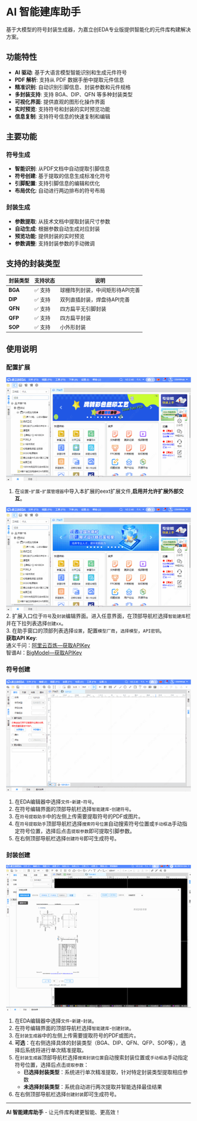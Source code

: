 # AI 智能建库助手

基于大模型的符号封装生成器，为嘉立创EDA专业版提供智能化的元件库构建解决方案。

## 功能特性

- **AI 驱动**: 基于大语言模型智能识别和生成元件符号
- **PDF 解析**: 支持从 PDF 数据手册中提取元件信息
- **精准识别**: 自动识别引脚信息、封装参数和元件规格
- **多封装支持**: 支持 BGA、DIP、QFN 等多种封装类型
- **可视化界面**: 提供直观的图形化操作界面
- **实时预览**: 支持符号和封装的实时预览功能
- **信息复制**: 支持符号信息的快速复制和编辑

## 主要功能

### 符号生成

- **智能识别**: 从PDF文档中自动提取引脚信息
- **符号创建**: 基于提取的信息生成标准化符号
- **引脚配置**: 支持引脚信息的编辑和优化
- **布局优化**: 自动进行两边排布的符号布局

### 封装生成

- **参数提取**: 从技术文档中提取封装尺寸参数
- **自动生成**: 根据参数自动生成对应封装
- **预览功能**: 提供封装的实时预览
- **参数调整**: 支持封装参数的手动微调

## 支持的封装类型

| 封装类型 | 支持状态    | 说明                            |
| -------- | ----------- | ------------------------------- |
| **BGA**  | ✅ 支持     | 球栅阵列封装，中间矩形待API完善 |
| **DIP**  | ✅ 支持     | 双列直插封装，焊盘待API完善     |
| **QFN**  | ✅ 支持     | 四方扁平无引脚封装              |
| **QFP**  | ✅ 支持     | 四方扁平封装                    |
| **SOP**  | ✅ 支持     | 小外形封装                      |

## 使用说明

### 配置扩展

![1.gif](images/1.gif)

1. 在`设置`-`扩展`-`扩展管理器`中导入本扩展的eext扩展文件,**启用并允许扩展外部交互**。

![2.gif](images/2.gif)  
2. 扩展入口位于`符号`及`封装`编辑界面。进入任意界面，在顶部导航栏选择`智能建库`栏并在下拉列表选择`创建xx`。  
3. 在助手窗口的顶部列表选择`设置`，配置`模型厂商`，`选择模型`，`API密钥`。  
**获取API Key**:  
 通义千问：[阿里云百炼—获取APIKey](https://bailian.console.aliyun.com/?tab=api#/api)  
 智谱AI：[BigModel—获取APIKey](https://docs.bigmodel.cn/cn/guide/develop/http/introduction#%E8%8E%B7%E5%8F%96-api-key)

### 符号创建

![3.gif](images/3.gif)

1. 在EDA编辑器中选择`文件`-`新建`-`符号`。
2. 在符号编辑界面的顶部导航栏选择`智能建库`-`创建符号`。
3. 在`符号提取助手`中的左侧上传需要提取符号的PDF或图片。
4. 在`符号提取助手`顶部导航栏选择`搜索符号位置`自动搜索符号位置或`手动框选`手动指定符号位置，选择后点击`提取参数`即可提取引脚参数。
5. 在右侧顶部导航栏选择`创建符号`即可生成符号。

### 封装创建

![4.gif](images/4.gif)

1. 在EDA编辑器中选择`文件`-`新建`-`封装`。
2. 在符号编辑界面的顶部导航栏选择`智能建库`-`创建封装`。
3. 在`封装生成器`中的左侧上传需要提取符号的PDF或图片。
4. **可选**：在右侧选择具体的封装类型（BGA、DIP、QFN、QFP、SOP等），选择后系统将进行单次精准提取。
5. 在`封装生成器`顶部导航栏选择`搜索封装位置`自动搜索封装位置或`手动框选`手动指定符号位置，选择后点击`提取参数`：
   - **已选择封装类型**：系统进行单次精准提取，针对特定封装类型提取相应参数
   - **未选择封装类型**：系统自动进行两次提取并智能选择最佳结果
6. 在右侧顶部导航栏选择`创建封装`即可生成符号。

---

**AI 智能建库助手** - 让元件库构建更智能、更高效！
